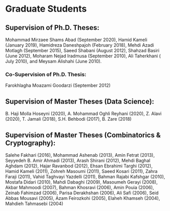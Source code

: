 # Graduate Students
## Supervision of Ph.D. Theses:
Mohammad Mirzaee Shams Abad (September 2020), Hamid Kameli (January 2019), Hamidreza Daneshpajoh (February 2018), Mehdi Azadi Motlagh (September 2015), Saeed Shabani (August 2012), Shahzad Basiri (June 2012), Moharam Nejad Iradmusa (September 2010), Ali Taherkhani ( July 2010), and Meysam Alishahi (June 2010).

### Co-Supervision of Ph.D. Thesis:
Farokhlagha Moazami Goodarzi (September 2012)

## Supervision of Master Theses (Data Science):
B. Haji Molla Hoseyni (2020), A. Mohammad Oghli Reyhani (2020), Z. Alavi (2020), T. Jamali (2018), S.H. Behbodi (2017), B. Zare (2018)

## Supervision of Master Theses (Combinatorics & Cryptography):
Salehe Fakhari (2016), Mohammad Ashenab (2013), Amin Fetrat (2013), Seyyedeh B. Amir Ahmadi (2013), Arash Shirani (2012), 
Mehdi Baghal Aghdam (2012), Hajar Ravanbod (2012), Ehsan Ebrahimi Targhi (2012), Hamid Kameli (2011), Zohreh Masoumi (2011), 
Saeed Kosari (2011), Zahra Faraji (2011), Vahid Taghvayi Yazdelli (2011), Bahman Rajabi Kafshgar (2010), Mostafa Didari (2010), 
Mahdi Dabaghi (2009),  Masoumeh Gerayi (2008), Akbar Mahmoodi (2007),  Bahman Khosravi (2006), Amin Pouia (2006), 
Zeinab Fahimzad (2006), Parisa Derakhshan (2006), Ali Safi (2006), Seid Abbas Mousavi (2005),  Azam Feirozkohi (2005), 
Elaheh Khamseh (2004),  Mahdieh Tahmasebi (2004)
